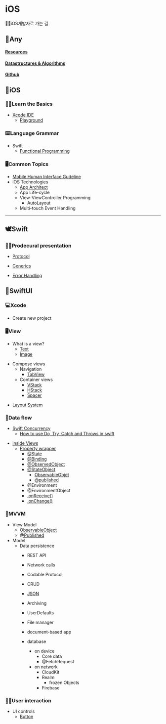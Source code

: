 # iOS
🧑‍🏫iOS개발자로 가는 길

    
## 📌Any

#### [Resources](https://github.com/eemdeeks/iOS/tree/main/Resources)  
#### [Datastructures & Algorithms](https://github.com/eemdeeks/iOS/tree/main/algorithm/AlgorithmStudy/AlgorithmStudy)
<!--### Basic Terminal Usage-->
<!--### Git - Version Control-->
<!--### SSH-->
<!--### HTTP/HTTPs and APIs-->
<!--### Learn to Research-->
<!--### Character Encodings-->
#### [Github](https://github.com/eemdeeks)



## 🍎iOS
        
### 🧑‍💻Learn the Basics
    
- [Xcode IDE](https://github.com/eemdeeks/iOS/blob/main/iOS/Xcode_IDE/Xcode_IDE.md)
    - [Playground](https://github.com/eemdeeks/iOS/blob/main/iOS/Xcode_IDE/Playground.md)
    
### ⌨️Language Grammar
    
- Swift
    - [Functional Programming](https://github.com/eemdeeks/iOS/blob/main/iOS/Language%20Grammer/Swift/Functional%20Programming.md)

### 🖥️Common Topics

- [Mobile Human Interface Gudeline](https://github.com/eemdeeks/iOS/blob/main/iOS/Common%20Topics/Mobile%20Human%20Interface%20Guideline.md)
- iOS Technologies
    - [App Architect](https://github.com/eemdeeks/iOS/blob/main/iOS/Common%20Topics/iOS%20Technologies/App%20Architect.md)
    - App Life-cycle
    - View-ViewController Programming
        - AutoLayout
    - Multi-touch Event Handling
<!--- Cocoa Design Pattern-->
<!--    - MVC-->
<!--    - Singleton-->
<!--    - Delegate-->
<!--    - ResponderChain-->
<!--    - Observer-->
<!--- Network Programming-->
<!--    - RESTful APIs-->
<!--    - TCP/IP SocketAPIs-->
</details>

<!--### 💻Getting Deeper-->
<!--<details>-->
<!--    <summary></summary>-->
<!--    -->
<!--- Swift Additional Topics-->
<!--    - Protocol-oriented Programming-->
<!--        - Value Semantics-->
<!--        - Generics-->
<!--    - Cancurrent Programming-->
<!--        - DispatchQueue-->
<!--        - Swift Standard-->
<!--        - Swift Foundation-->
<!--    - Advanced Design Pattern-->
<!--        - VIPER-->
<!--        - MVVM-->
<!--        - ReactorKit-->
<!--- System Framework-->
<!--    - Core Foundation-->
<!--    - [Cocoa Touch](https://github.com/eemdeeks/iOS/blob/main/iOS/Getting%20Deeper/System%20Framework/Cocoa%20Touch.md)-->
<!--- Reactive programming-->
<!--    - Combine-->
<!--        - [SwiftUI](https://github.com/eemdeeks/iOS/tree/main/swiftUI)-->
<!--    - RxSwift-->
<!--    - ReactiveCocoa-->
<!--- Data Persistance-->
<!--    - Core Data-->
<!--        - Splite-->
<!--    - Realm-->
<!--    - Serialize-->
<!--        - PList-->
<!--        - JSON-->
<!--        - Keychain-->
<!--    - KeyedArchiver-->
<!--    - Cloud-->
<!--        - iCloud-->
<!--        - Firebase-->
<!--- Project & Workspace-->
<!--    - build Config-->
<!--    - Scheme-->
<!--    - Target-->
<!--    - Package Manager-->
<!--        - Swift Package Manager-->
<!--        - CocoaPods-->
<!--        - Carthage-->
<!--- Instruments-->
<!--    - Allocations-->
<!--    - Leaks-->
<!--    - Network-->
<!--    - Activity-->
<!--    - Energy-->
<!--    - Layout-->
<!--    - System Trace-->
<!--    - Time Profile-->
<!--    - .etc-->
<!--- Testing-->
<!--    - XCTest-->
<!--        - TDD-->
<!--        - Quick/Nimble-->
<!--    - UI Test-->
<!--    - Code Coverage-->
<!--- Debugging-->
<!--    - Tool & Tips-->
<!--        - LLDB-->
<!--        - Break-Pointer-->
<!--        - Gauges-->
<!--        - Visual Debugging-->
<!--            - Sanitizer-->
<!--        - Diagnostics-->
<!--</details>-->
<!---->
<!--### 📱Start Building-->
<!--<details>-->
<!--    <summary></summary>-->
<!--    -->
<!--- Build & Deployment-->
<!--    - CI-->
<!--        - Xcode Server-->
<!--        - Fastlane-->
<!--        - bitrise-->
<!--        - Travis-->
<!--        - Jenkins-->
<!--    - Analytic Tools-->
<!--        - GA-->
<!--        - Firebase-->
<!--           - Crashlytics-->
<!--        - TestFlight-->
<!--        - UserHabit-->
<!--- 📲App Store-->
<!--    - Review Guideline-->
<!--    - iTunes Connect-->
<!--    - Lucky Reviewr-->
<!---->
<!---->
<!--### 🏁Launching App~~-->



***



## 🕊️Swift
<!--### ⌨️Learn the Basics-->
<!--<details>-->
<!--    <summary></summary>-->
<!--    -->
<!--Practice typing-->
<!--- Constaints-->
<!--- Variables-->
<!--- Comments-->
<!--    -->
<!--</details>-->
<!--   -->
<!--### 👩‍💻Data Presentaion-->
<!--- Primitive Types-->
<!--    - Integer-->
<!--    - Float and Double-->
<!--        - Numetric Literals-->
<!--        - Conversion-->
<!--    - Boolean-->
<!--    - String and Character-->
<!--        - Unicode-->
<!--        - Substring and Indices-->
<!--    - Optional-->
<!--        - nil-->
<!--        - Optional binding-->
<!--        - Optional chaining-->
<!--        - IUO-->
<!--    - Tuples (Structural Value Types)-->
<!--- Collections-->
<!--    - Array-->
<!--    - Set-->
<!--    - Dictionary-->
<!--- Structural Value Types-->
<!--    - enum-->
<!--        - Associated Values-->
<!--        - Raw Values-->
<!--    - Struct-->
<!--    - class (Reference Types) & (Object-oriented Programming)-->
<!--        -  Properties-->
<!--            - Stored-->
<!--            - Computed-->
<!--            - Observers-->
<!--            - Wrapper-->
<!--            - Type Property-->
<!--        - Methods-->
<!--            - Instance-->
<!--            - Type Methods-->
<!--        - Subscript-->
<!--            - Options-->
<!--        - Initialization-->
<!--            - Delegation-->
<!--            - Two-Phase-->
<!--            - Failable-->
<!--            - Required-->
<!--        - Deinitialization (Object-oriented Programming)-->
<!--        - inheritence (Protocol-Oriented Programming_Multiple)-->
<!--            - Subclassing-->
<!--            - Overriding-->
<!--    -->
<!---->
### 🧑‍💻Prodecural presentation
<!--<details>-->
<!--    <summary></summary>-->
<!--    -->
<!--- Basic Operator-->
<!--    - ternary-->
<!--    - binary-->
<!--    - unary-->
<!--    - Combinations-->
<!--    - assignment-->
<!--    - arithmetic-->
<!--    - Comparison-->
<!--    - Range-->
<!--    - Logical-->
<!--    - Advanced Operators-->
<!--- Control Flow-->
<!--    - While Loops-->
<!--    - For-In Loops-->
<!--    - guard-->
<!--    - switch-case-->
<!--    - If - else-->
<!--    - #Availability-->
<!--- Functions-->
<!--    - Opaque Types-->
<!--    - Parameters and Returns-->
<!--    - Nested Functions-->
<!--    - Function Types-->
<!--    - In-Out-->
<!--- Closures-->
<!--    - Currying-->
<!--    - Trailing Closures-->
<!--    - Expression-->
<!--    - Autoclosures-->
<!--    - Escaping Closures-->
<!--    - Capture Values-->
<!--- Functional Programming-->
<!--    - High-order fuctions-->
<!--    - First-Class Function-->
<!--    - Immutable Values-->
<!--- Extensions-->
<!--    - Initializer-->
<!--    - Methods-->
<!--    - Properties-->
<!--    - Nested Type-->
<!--    - Subscript-->
<!--    - Confirm Protocol (Protocol)-->
- [Protocol](https://github.com/eemdeeks/iOS/blob/main/Swift/Prodecural%20presentation/Protocol.md)
<!--    - Property Requirements-->
<!--    - Protocols as Types-->
<!--    - Composition-->
<!--    - Method Requirements-->
<!--    - Delegation-->
<!--    - Optional-->
<!--    - Initializer Requirements-->
<!--    - Inheritance-->
<!--    - Default Implementation-->
- [Generics](https://github.com/eemdeeks/iOS/blob/main/Swift/Prodecural%20presentation/Generic.md)
<!--    - Assciated Types (Protocol)-->
<!--    - Generic Functions-->
<!--    - Generic Types-->
<!--    - Generic Subscript-->
<!--    - Type Parameters-->
<!--    - Type constraints-->
<!--    - Generic Where Clause-->
- [Error Handling](https://github.com/eemdeeks/iOS/blob/main/swiftUI/Data%20flow/Swift%20Concurrency/How%20to%20use%20Do%2C%20Try%2C%20Catch%20and%20Throws%20in%20swift.md)
<!--    - rethrows-->
<!--    - throws-->
<!--    - do-catch-->
<!--    - Error Protocol-->
<!--- Memory-->
<!--    - Management with ARC-->
<!--        - Strong Reference-->
<!--            - Reference Cycle (Weak Reference)-->
<!--         - Weak Reference-->
<!--         - Unowned Reference-->
<!--     - Access-->
<!--        - Layout-->
<!--        - UnsafePointer-->
<!--- Access Control-->
<!--    - Private-->
<!--    - File private-->
<!--    - Internal-->
<!--    - Public-->
<!--    - Open-->
<!--- Debug-->
<!--    - Assertions-->
<!--    - Preconditions-->
<!--- with Objective-C-->
<!--    - Migration-->
<!--    - Import from/to-->
<!--    - Interoperability-->
<!--    - Bridge Header-->
<!--    -->
<!--</details>-->
<!---->
<!--### 🏁Goals-->
<!---->
<!---->
<!--***-->



## 🌠SwiftUI

### 💻Xcode
<!--<details>-->
<!--    <summary></summary>-->
<!--    -->
- Create new project
<!--    - SceneDelegate-->
<!--    - Window Group-->
<!--- Xcode preview-->
<!--- Canvas-->
<!--- Preview layout-->
<!--- Multi-platform support-->
<!--- Simulator-->
<!--- Support iOS version-->
<!--</details>-->

### 🖥️View
    
- What is a view?
    - [Text](https://github.com/eemdeeks/iOS/blob/main/swiftUI/View/what%20is%20a%20view/Text.md)
    - [Image](https://github.com/eemdeeks/iOS/blob/main/swiftUI/View/what%20is%20a%20view/Image.md)
<!--    - UI controls-->
<!--    - Color view-->
<!--- View lifecycle-->
<!--    - OnAppear-->
<!--    - onDisappear-->
- Compose views
    - Navigation
        - [TabView](https://github.com/eemdeeks/iOS/blob/main/swiftUI/View/Compose%20Views/Navigation/TabView.md)
    - Container views
        - [VStack](https://github.com/eemdeeks/iOS/blob/main/swiftUI/View/Compose%20Views/Container%20views/VStack.md)
        - [HStack](https://github.com/eemdeeks/iOS/blob/main/swiftUI/View/Compose%20Views/Container%20views/HStack.md)
        - [Spacer](https://github.com/eemdeeks/iOS/blob/main/swiftUI/View/Compose%20Views/Container%20views/Spacer.md)
<!--        - NavigationLink-->
<!--        - NavigationbarItems-->
<!--        - Split view-->
<!--        - Page View-->
<!--        - TabItem-->
<!--        - Alert-->
<!--        - Sheet-->
<!--        - Action sheet-->
<!--        - Popover-->
<!--        - Modal view-->
<!--        - Context menu-->
<!--    - Container views-->
<!--        - [VStack](https://github.com/eemdeeks/iOS/blob/main/swiftUI/View/Compose%20Views/Container%20views/VStack.md)-->
<!--        - [HStack](https://github.com/eemdeeks/iOS/blob/main/swiftUI/View/Compose%20Views/Container%20views/HStack.md)-->
<!--        - ZStack-->
<!--        - Group-->
<!--        - Scrollview-->
<!--        - List-->
<!--        - Section-->
<!--        - Forms-->
<!--        - ForEach-->
<!--        - Identifiable-->
<!--        - DisclosureGroup-->
<!--        - Collection view-->
<!--        - LazyVGrid-->
<!--        - LazyHGrid-->
<!--        - Padding-->
<!--        - Divider-->
<!--        - [Spacer](https://github.com/eemdeeks/iOS/blob/main/swiftUI/View/Compose%20Views/Container%20views/Spacer.md)-->
<!--        - .frame()-->
<!--        - flexible frames-->
<!--        - .inset-->
<!--        - .degesIgnoreSafeArea()-->
<!--        - GeometryReader-->
<!--        - Preferences-->
<!--        - Alignment-->
<!--        - Layout priority-->
<!--        - Offset-->
<!--        - Zindex-->
<!--        - Background-->
<!--        - Overlay-->
<!--        - Clipped-->
<!--        - ClipShape-->
<!--        - CornerRadius-->
<!--    - View modifier-->
<!--        - Custom view modifiers-->
<!--            - Font-->
<!--                - Border-->
<!--                - Shadows-->
<!--                - ButtonStyle-->
<!--                - custom font-->
<!--                - Dynamic type-->
<!--            - reusable Code-->
<!--            - PickerStyle-->
<!--        - Design System - style guide-->
<!--            - Color-->
<!--            - Gradient-->
<!--            - Accent Color-->
<!--            - Blur-->
<!--            - Opacity-->
<!--            - brightness-->
<!--            - Saturation-->
<!--            - grayscale-->
<!--            - Contrast-->
<!--            - colorMultiply-->
<!--            - **Dark mode**-->
<!--    - Images-->
<!--        - Resizable-->
<!--        - aspectRatio-->
<!--        - clippedShape-->
<!--        - mask-->
<!--        - Clipped-->
<!--    - Drawing-->
<!--        - Shape-->
<!--        - Path-->
<!--            - Rectangle-->
<!--            - Capsule-->
<!--            - Circle-->
<!--                - Stroke-->
<!--                - Fill-->
<!--                - trim-->
<!--    - Icons-->
<!--        - System icons-->
<!--        -->
- [Layout System](https://github.com/eemdeeks/iOS/blob/main/swiftUI/View/Layout%20System.md)
    
### 🚂Data flow
    
- [Swift Concurrency](https://github.com/eemdeeks/iOS/tree/main/swiftUI/Data%20flow/Swift%20Concurrency)
    - [How to use Do, Try, Catch and Throws in swift](https://github.com/eemdeeks/iOS/blob/main/swiftUI/Data%20flow/Swift%20Concurrency/How%20to%20use%20Do%2C%20Try%2C%20Catch%20and%20Throws%20in%20swift.md)
<!--- combine Framework-->
<!--    - Publishers-->
<!--    - Subscribers-->
<!--    - Operators-->
<!--    - Transforming values-->
<!--    - Subjects-->
- [inside Views](https://github.com/eemdeeks/iOS/tree/main/swiftUI/Data%20flow/inside%20Views)
    - [Property wrapper](https://github.com/eemdeeks/iOS/blob/main/swiftUI/Data%20flow/inside%20Views/Property%20wrapper.md)
        - [@State](https://github.com/eemdeeks/iOS/blob/main/swiftUI/Data%20flow/inside%20Views/%40State.md)
        - [@Binding](https://github.com/eemdeeks/iOS/blob/main/swiftUI/Data%20flow/inside%20Views/%40Binding.md)
        - [@ObservedObject](https://github.com/eemdeeks/iOS/blob/main/swiftUI/Data%20flow/inside%20Views/%40ObservedObject.md)
        - [@StateObject](https://github.com/eemdeeks/iOS/blob/main/swiftUI/Data%20flow/inside%20Views/%40StateObject.md)
            - [ObservableObjet](https://github.com/eemdeeks/iOS/blob/main/swiftUI/MVVM/View%20Model/ObservableObject.md)
            - [@published](https://github.com/eemdeeks/iOS/blob/main/swiftUI/MVVM/View%20Model/%40Published.md)
        - @Environment
        - @EnvironmentObject
        - [.onReceive()](https://github.com/eemdeeks/iOS/blob/main/swiftUI/Data%20flow/inside%20Views/onReceive().md)
        - [.onChange()](https://github.com/eemdeeks/iOS/blob/main/swiftUI/Data%20flow/inside%20Views/onChange().md)


<!--### 🎲Animation - When to use animations?-->
<!--<details>-->
<!--    <summary></summary>-->
<!--    -->
<!--- Implicit animations-->
<!--- explicit animation-->
<!---->
<!--- Transitions-->
<!---->
<!--- Animation timing curve-->
<!--- Repeat-->
<!--- spped-->
<!--- repeatForever-->
<!--- delay-->
<!---->
<!--- Animatable Protocol-->
<!---->
<!--</details>-->

### 📱MVVM
- View Model
    - [ObservableObject](https://github.com/eemdeeks/iOS/blob/main/swiftUI/MVVM/View%20Model/ObservableObject.md)
    - [@Published](https://github.com/eemdeeks/iOS/blob/main/swiftUI/MVVM/View%20Model/%40Published.md)
- Model
    - Data persistence
        - REST API
        - Network calls
        
        - Codable Protocol
        - CRUD
        - [JSON](https://github.com/eemdeeks/iOS/blob/main/swiftUI/MVVM/Model/Data%20persistence/JSON.md)
        - Archiving
        
        - UserDefaults
        - File manager
        - document-based app
        - database
            - on device
                - Core data
                - @FetchRequest
            - on network
                - CloudKit
                - Realm
                    - frozen Objects
                - Firebase

### 🧑‍💻User interaction
<!--<details>-->
<!--    <summary></summary>-->
<!--    -->
- UI controls
    - [Button](https://github.com/eemdeeks/iOS/blob/main/swiftUI/User%20interaction/UI%20controls/Button.md)
<!--    - EditButton-->
<!--    - Slider-->
<!--    - Toggle-->
<!--    - Stepper-->
<!--    - Picker-->
<!--    - DatePicker-->
<!--    - TextField-->
<!--    - SecureField-->
<!--    - .onChange()-->
<!--    - .onEditingChanged-->
<!--    - .disabled()-->
<!--    - LabellsHidden-->
<!--    - MapView-->
<!--    - TextEditor-->
<!--    - SignInWithApple button-->
<!--</details>-->

<!--### 📲User input-->
<!--<details>-->
<!--    <summary></summary>-->
<!--    -->
<!--- Gestures-->
<!--    - Gesture recognizer-->
<!--    - Tap gesture-->
<!--    - Double tap-->
<!--    - Drag gesture-->
<!--    - Magnification gesture-->
<!--    - Long press gesture-->
<!--    - Rotation gesture-->
<!--    - composing gestures-->
<!--    - Simultaneous gesture-->
<!--- Drag and drop-->
<!--    - Inside a list-->
<!--    - .onMove-->
<!--    - .onInsert-->
<!--    - .onDrop-->
<!--    - .onDrag-->
<!--    - NSItemProvider-->
<!--    - UTType-->
<!--</details>-->

<!--## Integration with UIKit-->
<!---->
<!--## 🏁Goal~-->
<!--        -->
<!--***-->
<!--### [RoadMap 출처(iOS, Swift)](https://github.com/godrm/mobile-developer-roadmap)-->
<!--### [RoadMap 출처(SwiftUI)](https://karinprater.medium.com/on-the-road-to-learn-swiftui-8b26b528199c)-->
<!---->
